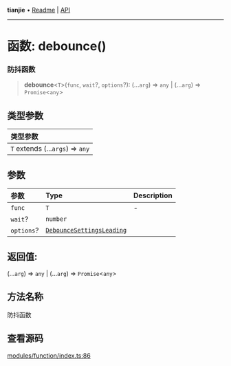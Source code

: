 **tianjie** • [Readme](../README.md) \| [API](../globals.md)

***

# 函数: debounce()

### 防抖函数

<a id="undefined" name="undefined"></a>

> **debounce**\<`T`\>(`func`, `wait`?, `options`?): (...`arg`) => `any` \| (...`arg`) => `Promise`\<`any`\>

## 类型参数

| 类型参数 |
| :------ |
| `T` extends (...`args`) => `any` |

## 参数

| 参数 | Type | Description |
| :------ | :------ | :------ |
| `func` | `T` | - |
| `wait`? | `number` |  |
| `options`? | [`DebounceSettingsLeading`](../interfaces/DebounceSettingsLeading.md) |  |

## 返回值:

(...`arg`) => `any` \| (...`arg`) => `Promise`\<`any`\>

## 方法名称

防抖函数

## 查看源码

[modules/function/index.ts:86](https://github.com/hacxy/tianjie/blob/245b0df79651d6de91859938cd5e7b7a04797496/src/modules/function/index.ts#L86)
